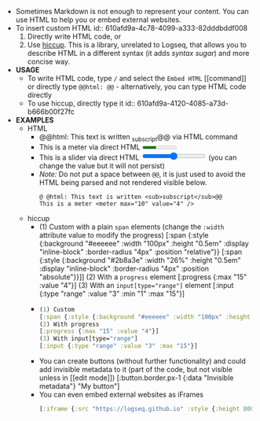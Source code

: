 - Sometimes Markdown is not enough to represent your content. You can use HTML to help you or embed external websites.
- To insert custom HTML
  id:: 610afd9a-4c78-4099-a333-82dddbddf008
  1. Directly write HTML code, or
  1. Use [hiccup](https://github.com/weavejester/hiccup/wiki/Syntax). This is a library, unrelated to Logseq, that allows you to describe HTML in a different syntax (it adds _syntax sugar_) and more concise way.
- **USAGE**
	- To write HTML code, type `/` and select the `Embed HTML` [[command]] or directly type `@@html: @@` - alternatively, you can type HTML code directly
	- To use hiccup, directly type it
	  id:: 610afd9a-4120-4085-a73d-b666b00f27fc
- **EXAMPLES**
	- HTML
		- @@html: This text is written <sub>subscript</sub>@@ via HTML command
		- This is a meter via direct HTML <meter max="10" value="4" />
		- This is a slider via direct HTML <input type="range" min="1" max="100" value="50" /> (you can change the value but it will not persist)
		- _Note:_ Do not put a space between `@@`, it is just used to avoid the HTML being parsed and not rendered visible below.
		  ```source
		  @ @html: This text is written <sub>subscript</sub>@@
		  This is a meter <meter max="10" value="4" />
		  ```
	- hiccup
		- (1) Custom with a plain `span` elements (change the `:width` attribute value to modify the progress)
		  [:span {:style {:background "#eeeeee" :width "100px" :height "0.5em" :display "inline-block" :border-radius "4px" :position "relative"}} [:span {:style {:background "#2b8a3e" :width "26%" :height "0.5em" :display "inline-block" :border-radius "4px" :position "absolute"}}]]
		  (2) With a `progress` element
		  [:progress {:max "15" :value "4"}]
		  (3) With an `input[type="range"]` element
		  [:input {:type "range" :value "3" :min "1" :max "15"}]
		-
		  ```clojure
		  (1) Custom
		  [:span {:style {:background "#eeeeee" :width "100px" :height "0.5em" :display "inline-block" :border-radius "4px" :position "relative"}} [:span {:style {:background "#2b8a3e" :width "26%" :height "0.5em" :display "inline-block" :border-radius "4px" :position "absolute"}}]]
		  (2) With progress
		  [:progress {:max "15" :value "4"}]
		  (3) With input[type="range"]
		  [:input {:type "range" :value "3" :max "15"}]
		  ```
		- You can create buttons (without further functionality) and could add invisible metadata to it (part of the code, but not visible unless in [[edit mode]]) [:button.border.px-1 {:data "Invisible metadata"} "My button"]
		- You can even embed external websites as iFrames
		  ```clojure
		  [:iframe {:src "https://logseq.github.io" :style {:height 800 :width 615}}]
		  ```